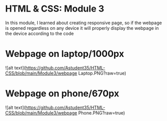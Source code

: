 # HTML & CSS: Module 3
In this module, I learned about creating responsive page, so if the webpage is opened regardless on any device it will properly display the webpage in the device according to the code

# Webpage on laptop/1000px
![alt text](https://github.com/Astudent35/HTML-CSS/blob/main/Module3/webpage Laptop.PNG?raw=true)

# Webpage on phone/670px
![alt text](https://github.com/Astudent35/HTML-CSS/blob/main/Module3/webpage Phone.PNG?raw=true)